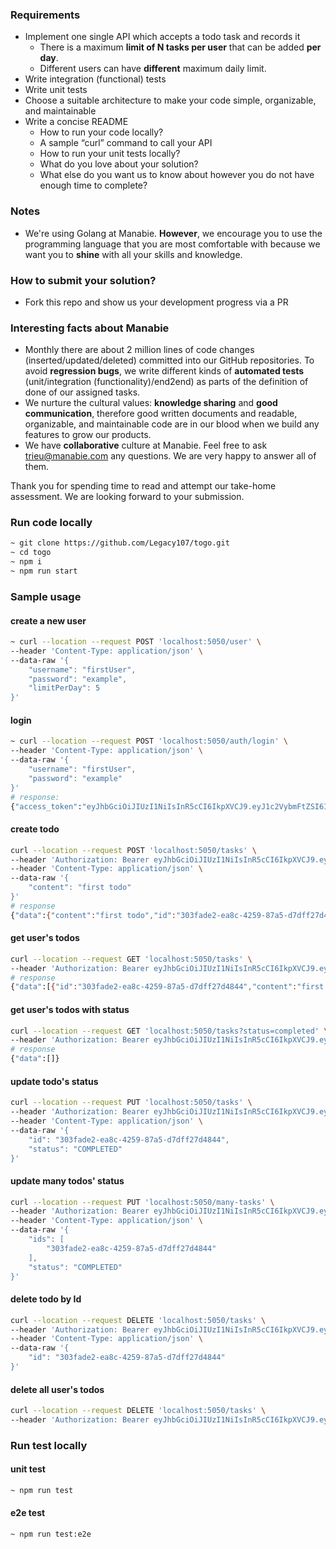 ### Requirements

- Implement one single API which accepts a todo task and records it
  - There is a maximum **limit of N tasks per user** that can be added **per day**.
  - Different users can have **different** maximum daily limit.
- Write integration (functional) tests
- Write unit tests
- Choose a suitable architecture to make your code simple, organizable, and maintainable
- Write a concise README
  - How to run your code locally?
  - A sample “curl” command to call your API
  - How to run your unit tests locally?
  - What do you love about your solution?
  - What else do you want us to know about however you do not have enough time to complete?

### Notes

- We're using Golang at Manabie. **However**, we encourage you to use the programming language that you are most comfortable with because we want you to **shine** with all your skills and knowledge.

### How to submit your solution?

- Fork this repo and show us your development progress via a PR

### Interesting facts about Manabie

- Monthly there are about 2 million lines of code changes (inserted/updated/deleted) committed into our GitHub repositories. To avoid **regression bugs**, we write different kinds of **automated tests** (unit/integration (functionality)/end2end) as parts of the definition of done of our assigned tasks.
- We nurture the cultural values: **knowledge sharing** and **good communication**, therefore good written documents and readable, organizable, and maintainable code are in our blood when we build any features to grow our products.
- We have **collaborative** culture at Manabie. Feel free to ask trieu@manabie.com any questions. We are very happy to answer all of them.

Thank you for spending time to read and attempt our take-home assessment. We are looking forward to your submission.

### Run code locally

```sh
~ git clone https://github.com/Legacy107/togo.git
~ cd togo
~ npm i
~ npm run start
```

### Sample usage

#### create a new user
```sh
~ curl --location --request POST 'localhost:5050/user' \
--header 'Content-Type: application/json' \
--data-raw '{
    "username": "firstUser",
    "password": "example",
    "limitPerDay": 5
}'
```

#### login
```sh
~ curl --location --request POST 'localhost:5050/auth/login' \
--header 'Content-Type: application/json' \
--data-raw '{
    "username": "firstUser",
    "password": "example"
}'
# response:
{"access_token":"eyJhbGciOiJIUzI1NiIsInR5cCI6IkpXVCJ9.eyJ1c2VybmFtZSI6ImZpcnN0VXNlciIsImlhdCI6MTY0NzA5MzEzNSwiZXhwIjoxNjQ3MTA3NTM1fQ.5Xn8breH_VuidyagX9iLbgXpYNrDqHZjtmMwTH-s1SM"}
```

#### create todo
```sh
curl --location --request POST 'localhost:5050/tasks' \
--header 'Authorization: Bearer eyJhbGciOiJIUzI1NiIsInR5cCI6IkpXVCJ9.eyJ1c2VybmFtZSI6ImZpcnN0VXNlciIsImlhdCI6MTY0NzA5MzEzNSwiZXhwIjoxNjQ3MTA3NTM1fQ.5Xn8breH_VuidyagX9iLbgXpYNrDqHZjtmMwTH-s1SM' \
--header 'Content-Type: application/json' \
--data-raw '{
    "content": "first todo"
}'
# response
{"data":{"content":"first todo","id":"303fade2-ea8c-4259-87a5-d7dff27d4844","status":"ACTIVE","createAt":"2022-03-12T13:54:56.036Z","updateAt":"2022-03-12T13:54:56.036Z"}}
```

#### get user's todos
```sh
curl --location --request GET 'localhost:5050/tasks' \
--header 'Authorization: Bearer eyJhbGciOiJIUzI1NiIsInR5cCI6IkpXVCJ9.eyJ1c2VybmFtZSI6ImZpcnN0VXNlciIsImlhdCI6MTY0NzA5MzEzNSwiZXhwIjoxNjQ3MTA3NTM1fQ.5Xn8breH_VuidyagX9iLbgXpYNrDqHZjtmMwTH-s1SM'
# response
{"data":[{"id":"303fade2-ea8c-4259-87a5-d7dff27d4844","content":"first todo","status":"ACTIVE","createAt":"2022-03-12T13:54:56.036Z","updateAt":"2022-03-12T13:54:56.036Z"}]}
```

#### get user's todos with status
```sh
curl --location --request GET 'localhost:5050/tasks?status=completed' \
--header 'Authorization: Bearer eyJhbGciOiJIUzI1NiIsInR5cCI6IkpXVCJ9.eyJ1c2VybmFtZSI6ImZpcnN0VXNlciIsImlhdCI6MTY0NzA5MzEzNSwiZXhwIjoxNjQ3MTA3NTM1fQ.5Xn8breH_VuidyagX9iLbgXpYNrDqHZjtmMwTH-s1SM'
# response
{"data":[]}
```

#### update todo's status
```sh
curl --location --request PUT 'localhost:5050/tasks' \
--header 'Authorization: Bearer eyJhbGciOiJIUzI1NiIsInR5cCI6IkpXVCJ9.eyJ1c2VybmFtZSI6ImZpcnN0VXNlciIsImlhdCI6MTY0NzA5MzEzNSwiZXhwIjoxNjQ3MTA3NTM1fQ.5Xn8breH_VuidyagX9iLbgXpYNrDqHZjtmMwTH-s1SM' \
--header 'Content-Type: application/json' \
--data-raw '{
    "id": "303fade2-ea8c-4259-87a5-d7dff27d4844",
    "status": "COMPLETED"
}'
```

#### update many todos' status
```sh
curl --location --request PUT 'localhost:5050/many-tasks' \
--header 'Authorization: Bearer eyJhbGciOiJIUzI1NiIsInR5cCI6IkpXVCJ9.eyJ1c2VybmFtZSI6ImZpcnN0VXNlciIsImlhdCI6MTY0NzA5MzEzNSwiZXhwIjoxNjQ3MTA3NTM1fQ.5Xn8breH_VuidyagX9iLbgXpYNrDqHZjtmMwTH-s1SM' \
--header 'Content-Type: application/json' \
--data-raw '{
    "ids": [
        "303fade2-ea8c-4259-87a5-d7dff27d4844"
    ],
    "status": "COMPLETED"
}'
```

#### delete todo by Id
```sh
curl --location --request DELETE 'localhost:5050/tasks' \
--header 'Authorization: Bearer eyJhbGciOiJIUzI1NiIsInR5cCI6IkpXVCJ9.eyJ1c2VybmFtZSI6ImZpcnN0VXNlciIsImlhdCI6MTY0NzA5MzEzNSwiZXhwIjoxNjQ3MTA3NTM1fQ.5Xn8breH_VuidyagX9iLbgXpYNrDqHZjtmMwTH-s1SM' \
--header 'Content-Type: application/json' \
--data-raw '{
    "id": "303fade2-ea8c-4259-87a5-d7dff27d4844"
}'
```

#### delete all user's todos
```sh
curl --location --request DELETE 'localhost:5050/tasks' \
--header 'Authorization: Bearer eyJhbGciOiJIUzI1NiIsInR5cCI6IkpXVCJ9.eyJ1c2VybmFtZSI6ImZpcnN0VXNlciIsImlhdCI6MTY0NzA5MzEzNSwiZXhwIjoxNjQ3MTA3NTM1fQ.5Xn8breH_VuidyagX9iLbgXpYNrDqHZjtmMwTH-s1SM'
```

### Run test locally

#### unit test
```sh
~ npm run test
```

#### e2e test
```sh
~ npm run test:e2e
```
